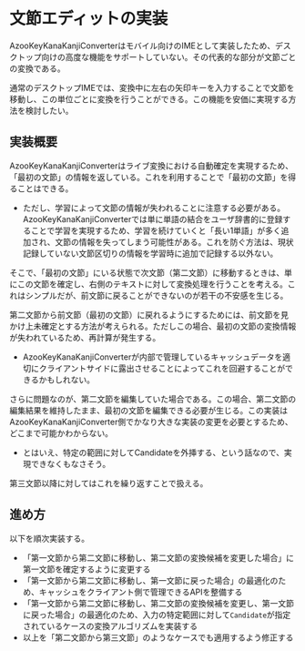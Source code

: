 # 文節エディットの実装

AzooKeyKanaKanjiConverterはモバイル向けのIMEとして実装したため、デスクトップ向けの高度な機能をサポートしていない。その代表的な部分が文節ごとの変換である。

通常のデスクトップIMEでは、変換中に左右の矢印キーを入力することで文節を移動し、この単位ごとに変換を行うことができる。この機能を安価に実現する方法を検討したい。

## 実装概要

AzooKeyKanaKanjiConverterはライブ変換における自動確定を実現するため、「最初の文節」の情報を返している。これを利用することで「最初の文節」を得ることはできる。

* ただし、学習によって文節の情報が失われることに注意する必要がある。AzooKeyKanaKanjiConverterでは単に単語の結合をユーザ辞書的に登録することで学習を実現するため、学習を続けていくと「長い1単語」が多く追加され、文節の情報を失ってしまう可能性がある。これを防ぐ方法は、現状記録していない文節区切りの情報を学習時に追加で記録する以外ない。

そこで、「最初の文節」にいる状態で次文節（第二文節）に移動するときは、単にこの文節を確定し、右側のテキストに対して変換処理を行うことを考える。これはシンプルだが、前文節に戻ることができないのが若干の不安感を生じる。

第二文節から前文節（最初の文節）に戻れるようにするためには、前文節を見かけ上未確定とする方法が考えられる。ただしこの場合、最初の文節の変換情報が失われているため、再計算が発生する。

* AzooKeyKanaKanjiConverterが内部で管理しているキャッシュデータを適切にクライアントサイドに露出させることによってこれを回避することができるかもしれない。

さらに問題なのが、第二文節を編集していた場合である。この場合、第二文節の編集結果を維持したまま、最初の文節を編集できる必要が生じる。この実装はAzooKeyKanaKanjiConverter側でかなり大きな実装の変更を必要とするため、どこまで可能かわからない。

* とはいえ、特定の範囲に対してCandidateを外挿する、という話なので、実現できなくもなさそう。

第三文節以降に対してはこれを繰り返すことで扱える。

## 進め方

以下を順次実装する。

* 「第一文節から第二文節に移動し、第二文節の変換候補を変更した場合」に第一文節を確定するように変更する
* 「第一文節から第二文節に移動し、第一文節に戻った場合」の最適化のため、キャッシュをクライアント側で管理できるAPIを整備する
* 「第一文節から第二文節に移動し、第二文節の変換候補を変更し、第一文節に戻った場合」の最適化のため、入力の特定範囲に対して`Candidate`が指定されているケースの変換アルゴリズムを実装する
* 以上を「第二文節から第三文節」のようなケースでも適用するよう修正する